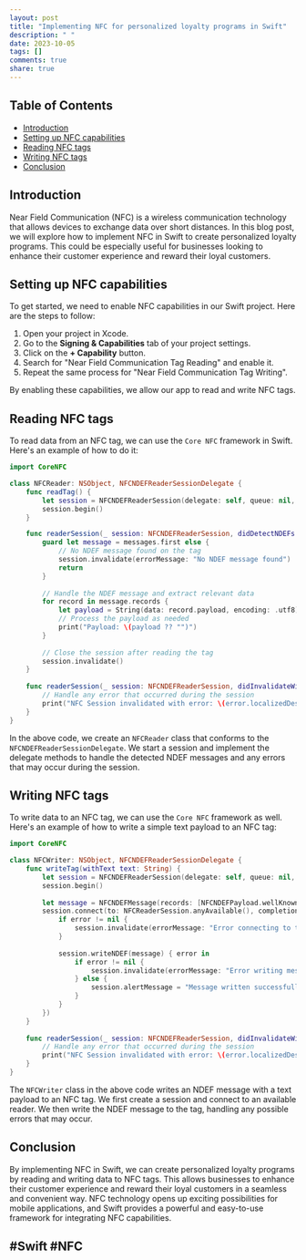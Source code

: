 ```yaml
---
layout: post
title: "Implementing NFC for personalized loyalty programs in Swift"
description: " "
date: 2023-10-05
tags: []
comments: true
share: true
---
```


## Table of Contents
- [Introduction](#introduction)
- [Setting up NFC capabilities](#setting-up-nfc-capabilities)
- [Reading NFC tags](#reading-nfc-tags)
- [Writing NFC tags](#writing-nfc-tags)
- [Conclusion](#conclusion)

## Introduction
Near Field Communication (NFC) is a wireless communication technology that allows devices to exchange data over short distances. In this blog post, we will explore how to implement NFC in Swift to create personalized loyalty programs. This could be especially useful for businesses looking to enhance their customer experience and reward their loyal customers.

## Setting up NFC capabilities
To get started, we need to enable NFC capabilities in our Swift project. Here are the steps to follow:

1. Open your project in Xcode.
2. Go to the **Signing & Capabilities** tab of your project settings.
3. Click on the **+ Capability** button.
4. Search for "Near Field Communication Tag Reading" and enable it.
5. Repeat the same process for "Near Field Communication Tag Writing".

By enabling these capabilities, we allow our app to read and write NFC tags.

## Reading NFC tags
To read data from an NFC tag, we can use the `Core NFC` framework in Swift. Here's an example of how to do it:

```swift
import CoreNFC

class NFCReader: NSObject, NFCNDEFReaderSessionDelegate {
    func readTag() {
        let session = NFCNDEFReaderSession(delegate: self, queue: nil, invalidateAfterFirstRead: false)
        session.begin()
    }

    func readerSession(_ session: NFCNDEFReaderSession, didDetectNDEFs messages: [NFCNDEFMessage]) {
        guard let message = messages.first else {
            // No NDEF message found on the tag
            session.invalidate(errorMessage: "No NDEF message found")
            return
        }
        
        // Handle the NDEF message and extract relevant data
        for record in message.records {
            let payload = String(data: record.payload, encoding: .utf8)
            // Process the payload as needed
            print("Payload: \(payload ?? "")")
        }
        
        // Close the session after reading the tag
        session.invalidate()
    }
    
    func readerSession(_ session: NFCNDEFReaderSession, didInvalidateWithError error: Error) {
        // Handle any error that occurred during the session
        print("NFC Session invalidated with error: \(error.localizedDescription)")
    }
}
```

In the above code, we create an `NFCReader` class that conforms to the `NFCNDEFReaderSessionDelegate`. We start a session and implement the delegate methods to handle the detected NDEF messages and any errors that may occur during the session.

## Writing NFC tags
To write data to an NFC tag, we can use the `Core NFC` framework as well. Here's an example of how to write a simple text payload to an NFC tag:

```swift
import CoreNFC

class NFCWriter: NSObject, NFCNDEFReaderSessionDelegate {
    func writeTag(withText text: String) {
        let session = NFCNDEFReaderSession(delegate: self, queue: nil, invalidateAfterFirstRead: false)
        session.begin()
        
        let message = NFCNDEFMessage(records: [NFCNDEFPayload.wellKnownTypeTextPayload(string: text, locale: .autoupdatingCurrent) ?? NFCNDEFPayload] )
        session.connect(to: NFCReaderSession.anyAvailable(), completionHandler: { error in
            if error != nil {
                session.invalidate(errorMessage: "Error connecting to tag")
            }
            
            session.writeNDEF(message) { error in
                if error != nil {
                    session.invalidate(errorMessage: "Error writing message to tag")
                } else {
                    session.alertMessage = "Message written successfully"
                }
            }
        })
    }
    
    func readerSession(_ session: NFCNDEFReaderSession, didInvalidateWithError error: Error) {
        // Handle any error that occurred during the session
        print("NFC Session invalidated with error: \(error.localizedDescription)")
    }
}
```

The `NFCWriter` class in the above code writes an NDEF message with a text payload to an NFC tag. We first create a session and connect to an available reader. We then write the NDEF message to the tag, handling any possible errors that may occur.

## Conclusion
By implementing NFC in Swift, we can create personalized loyalty programs by reading and writing data to NFC tags. This allows businesses to enhance their customer experience and reward their loyal customers in a seamless and convenient way. NFC technology opens up exciting possibilities for mobile applications, and Swift provides a powerful and easy-to-use framework for integrating NFC capabilities.

## #Swift #NFC